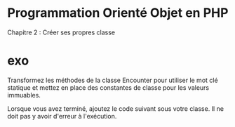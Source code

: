 # Programmation Orienté Objet en PHP

Chapitre 2 : Créer ses propres classe

# exo
Transformez les méthodes de la classe Encounter pour utiliser le mot clé statique et mettez en place des constantes de classe pour les valeurs immuables.

Lorsque vous avez terminé, ajoutez le code suivant sous votre classe. Il ne doit pas y avoir d'erreur à l'exécution.